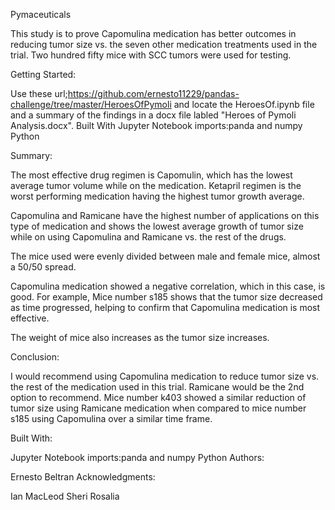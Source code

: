 Pymaceuticals

This study is to prove Capomulina medication has better outcomes in reducing tumor size vs. the seven other medication treatments used in the trial.  Two hundred fifty mice with SCC tumors were used for testing.

Getting Started:

Use these url;https://github.com/ernesto11229/pandas-challenge/tree/master/HeroesOfPymoli and locate the HeroesOf.ipynb file and a summary of the findings in a docx file labled "Heroes of Pymoli Analysis.docx".
Built With Jupyter Notebook imports:panda and numpy Python

Summary: 

The most effective drug regimen is Capomulin, which has the lowest average tumor volume while on the medication. Ketapril regimen is the worst performing medication having the highest tumor growth average. 

Capomulina and Ramicane have the highest number of applications on this type of medication and shows the lowest average growth of tumor size while on using Capomulina and Ramicane vs. the rest of the drugs.

The mice used were evenly divided between male and female mice, almost a 50/50 spread.

Capomulina medication showed a negative correlation, which in this case, is good. For example, Mice number s185 shows that the tumor size decreased as time progressed, helping to confirm that Capomulina medication is most effective. 

The weight of mice also increases as the tumor size increases. 

Conclusion:

I would recommend using Capomulina medication to reduce tumor size vs. the rest of the medication used in this trial. Ramicane would be the 2nd option to recommend. Mice number k403 showed a similar reduction of tumor size using Ramicane medication when compared to mice number s185 using Capomulina over a similar time frame. 

Built With:

Jupyter Notebook imports:panda and numpy Python
Authors:

Ernesto Beltran
Acknowledgments:

Ian MacLeod Sheri Rosalia
